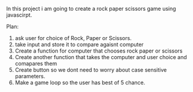 In this project i am going to create a rock paper scissors game using javascirpt.

Plan: 
1. ask user for choice of Rock, Paper or Scissors.
2. take input and store it to compare agaisnt computer
3. Create a function for computer that chooses rock paper or scissors
4. Create another function that takes the computer and user choice and comapares them
5. Create button so we dont need to worry about case sensitive parameters.
6. Make a game loop so the user has best of 5 chance.
 

